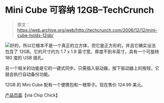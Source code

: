 # Mini Cube 可容纳 12GB–TechCrunch

> 原文：<https://web.archive.org/web/http://techcrunch.com/2006/12/12/mini-cube-holds-12gb/>

![](img/dbc3dae0fa151c31a3cb12a451b0ca6b.png)好的，所以它根本不是一个真正的立方体，但它是正方形的，并且它确实设法包含了 12GB。它的尺寸约为 1.7 x 1.9 英寸宽，厚度不到半英寸，具有一个可旋转 180 度的 USB 插孔。

另一个相关的功能是它的一键式同步。只需插入驱动器，按下驱动器上的按钮，它就会执行自动备份功能。

12GB 的 Mini Cube 配有一个便携包和一根带子。现在售价 124.99 美元。

[产品页面](https://web.archive.org/web/20201125140348/http://www.chipchick.com/2006/12/1_inch_mini_cub.html)【via Chip Chick】